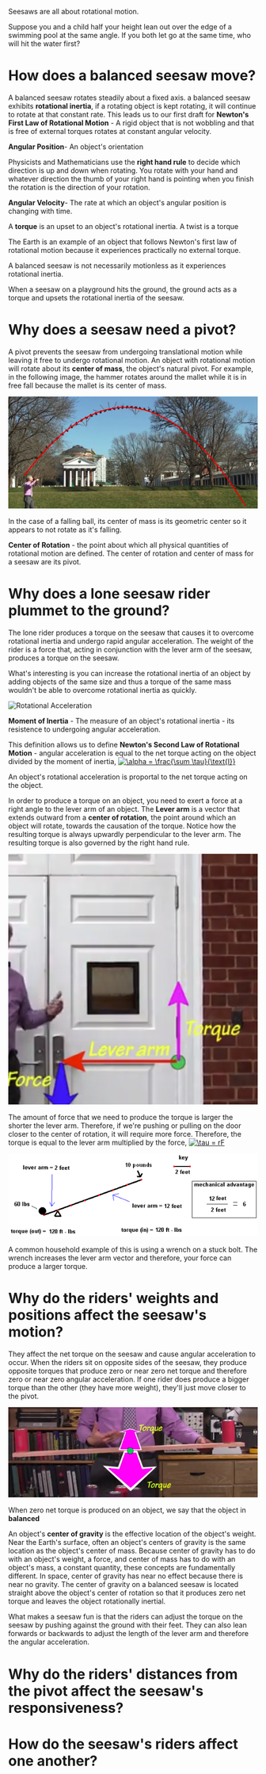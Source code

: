 Seesaws are all about rotational motion.

Suppose you and a child half your height lean out over the edge of a swimming pool at the same angle. If you both let go at the same time, who will
 hit the water first?
 
 # How does a balanced seesaw move?
 
 A balanced seesaw rotates steadily about a fixed axis. a balanced seesaw exhibits **rotational inertia**, if a rotating object is kept rotating, it will 
 continue to rotate at that constant rate. This leads us to our first draft for **Newton's First Law of Rotational Motion** - A rigid object that is not 
 wobbling and that is free of external torques rotates at constant angular velocity.
 
 **Angular Position**- An object's orientation
 
 Physicists and Mathematicians use the **right hand rule** to decide which direction is up and down when rotating. You rotate with your hand 
 and whatever direction the thumb of your right hand is pointing when you finish the rotation is the direction of your rotation.
 
 **Angular Velocity**- The rate at which an object's angular position is changing with time.
 
 A **torque** is an upset to an object's rotational inertia. A twist is a torque
 
 The Earth is an example of an object that follows Newton's first law of rotational motion because it experiences practically no external torque.
 
 A balanced seesaw is not necessarily motionless as it experiences rotational inertia. 
 
 When a seesaw on a playground hits the ground, the ground acts as a torque and upsets the rotational inertia of the seesaw.
 
 # Why does a seesaw need a pivot?
 
 A pivot prevents the seesaw from undergoing translational motion while leaving it free to undergo rotational motion. An object with rotational motion will rotate about its **center of mass**, the object's natural pivot. For example, in the following image, the hammer rotates around the mallet while it is in free fall because the mallet is its center of mass.
 
 ![Center of Mass](images/center-of-mass.png)
 
 In the case of a falling ball, its center of mass is its geometric center so it appears to not rotate as it's falling. 
 
 **Center of Rotation** - the point about which all physical quantities of rotational motion are defined. The center of rotation and center of mass for a seesaw are its pivot.
 
 # Why does a lone seesaw rider plummet to the ground?
 
 The lone rider produces a torque on the seesaw that causes it to overcome rotational inertia and undergo rapid angular acceleration. The weight of the rider is a force that, acting in conjunction with the lever arm of the seesaw, produces a torque on the seesaw.
 
 What's interesting is you can increase the rotational inertia of an object by adding objects of the same size and thus a torque of the same mass wouldn't be able to overcome rotational inertia as quickly.
 
 ![Rotational Acceleration](images/rotational_acceleration.gif)
 
 **Moment of Inertia** - The measure of an object's rotational inertia - its resistence to undergoing angular acceleration.
 
 This definition allows us to define **Newton's Second Law of Rotational Motion** - angular acceleration is equal to the net torque acting on the object divided by the moment of inertia, <a href="https://www.codecogs.com/eqnedit.php?latex=\alpha&space;=&space;\frac{\sum&space;\tau}{\text{I}}" target="_blank"><img src="https://latex.codecogs.com/gif.latex?\alpha&space;=&space;\frac{\sum&space;\tau}{\text{I}}" title="\alpha = \frac{\sum \tau}{\text{I}}" /></a>
 
 An object's rotational acceleration is proportal to the net torque acting on the object.
 
 In order to produce a torque on an object, you need to exert a force at a right angle to the lever arm of an object. The **Lever arm** is a vector that extends outward from a **center of rotation**, the point around which an object will rotate, towards the causation of the torque. Notice how the resulting torque is always upwardly perpendicular to the lever arm. The resulting torque is also governed by the right hand rule.
 
 ![Producing Torque](images/producing-torque.PNG)
 
 The amount of force that we need to produce the torque is larger the shorter the lever arm. Therefore, if we're pushing or pulling on the door closer to the center of rotation, it will require more force. Therefore, the torque is equal to the lever arm multiplied by the force, <a href="https://www.codecogs.com/eqnedit.php?latex=\tau&space;=&space;rF" target="_blank"><img src="https://latex.codecogs.com/gif.latex?\tau&space;=&space;rF" title="\tau = rF" /></a>
 
 ![Small lever arm](images/small_lever_arm.gif)
 
 A common household example of this is using a wrench on a stuck bolt. The wrench increases the lever arm vector and therefore, your force can produce a larger torque.
 
 # Why do the riders' weights and positions affect the seesaw's motion?
 
 They affect the net torque on the seesaw and cause angular acceleration to occur. When the riders sit on opposite sides of the seesaw, they produce opposite torques that produce zero or near zero net torque and therefore zero or near zero angular acceleration. If one rider does produce a bigger torque than the other (they have more weight), they'll just move closer to the pivot.
 
 ![Net Torque Cancellation](images/net-torque-cancellation.png)
 
 When zero net torque is produced on an object, we say that the object in **balanced**
 
 An object's **center of gravity** is the effective location of the object's weight. Near the Earth's surface, often an object's centers of gravity is the same location as the object's center of mass. Because center of gravity has to do with an object's weight, a force, and center of mass has to do with an object's mass, a constant quantity, these concepts are fundamentally different. In space, center of gravity has near no effect because there is near no gravity. The center of gravity on a balanced seesaw is located straight above the object's center of rotation so that it produces zero net torque and leaves the object rotationally inertial.
 
What makes a seesaw fun is that the riders can adjust the torque on the seesaw by pushing against the ground with their feet. They can also lean forwards or backwards to adjust the length of the lever arm and therefore the angular acceleration.
 
 # Why do the riders' distances from the pivot affect the seesaw's responsiveness?

 # How do the seesaw's riders affect one another? 
 
 
